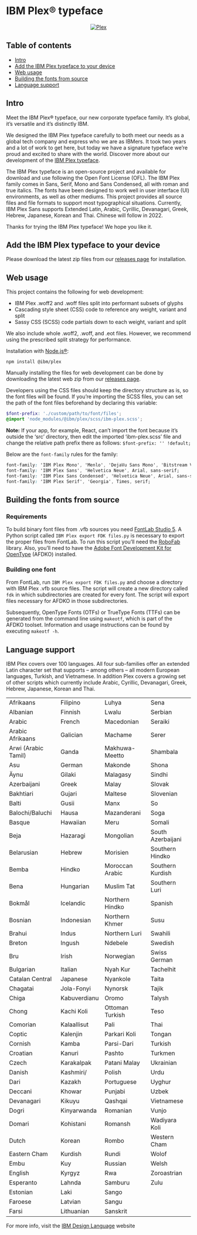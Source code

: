 # IBM Plex® typeface

<p align="center">
  <a href="https://www.ibm.com/plex/">
    <img alt="Plex" src="https://i.imgur.com/yB9xz60.jpg" />
  </a>
</p>


## Table of contents

- [Intro](#intro)
- [Add the IBM Plex typeface to your device](#add-the-ibm-plex-typeface-to-your-device)
- [Web usage](#web-usage)
- [Building the fonts from source](#building-the-fonts-from-source)
- [Language support](https://www.ibm.com/design/language/typography/typeface/#language-support)

## Intro


Meet the IBM Plex® typeface, our new corporate typeface family. It’s global, it’s versatile and it’s distinctly IBM.

We designed the IBM Plex typeface carefully to both meet our needs as a global tech company and express who we are as IBMers. It took two years and a lot of work to get here, but today we have a signature typeface we’re proud and excited to share with the world. Discover more about our development of the [IBM Plex typeface](https://www.ibm.com/plex/).

The IBM Plex typeface is an open-source project and available for download and use following the Open Font License (OFL). The IBM Plex family comes in Sans, Serif, Mono and Sans Condensed, all with roman and true italics. The fonts have been designed to work well in user interface (UI) environments, as well as other mediums. This project provides all source files and file formats to support most typographical situations. Currently, IBM Plex Sans supports Extended Latin, Arabic, Cyrillic, Devanagari, Greek, Hebrew, Japanese, Korean and Thai. Chinese will follow in 2022.

Thanks for trying the IBM Plex typeface! We hope you like it.



## Add the IBM Plex typeface to your device

Please download the latest zip files from our [releases page](https://github.com/IBM/plex/releases) for installation.

## Web usage

This project contains the following for web development:

- IBM Plex .woff2 and .woff files split into performant subsets of glyphs
- Cascading style sheet (CSS) code to reference any weight, variant and split
- Sassy CSS (SCSS) code partials down to each weight, variant and split

We also include whole .woff2, .woff, and .eot files. However, we recommend using the prescribed split strategy for performance.

Installation with [Node.js®](https://nodejs.org/en/):
```
npm install @ibm/plex
```

Manually installing the files for web development can be done by downloading the latest web zip from our [releases page](https://github.com/IBM/plex/releases).

Developers using the CSS files should keep the directory structure as is, so the font files will be found. If you’re importing the SCSS files, you can set the path of the font files beforehand by declaring this variable:

```scss
$font-prefix: './custom/path/to/font/files';
@import 'node_modules/@ibm/plex/scss/ibm-plex.scss';
```
**Note:**
If your app, for example, React, can’t import the font because it’s outside the ‘src’ directory, then edit the imported ‘ibm-plex.scss’ file and change the relative path prefix there as follows:
```$font-prefix: '' !default;```

Below are the `font-family` rules for the family:

```css
font-family: 'IBM Plex Mono', 'Menlo', 'DejaVu Sans Mono', 'Bitstream Vera Sans Mono', Courier, monospace;
font-family: 'IBM Plex Sans', 'Helvetica Neue', Arial, sans-serif;
font-family: 'IBM Plex Sans Condensed', 'Helvetica Neue', Arial, sans-serif;
font-family: 'IBM Plex Serif', 'Georgia', Times, serif;
```

## Building the fonts from source

### Requirements

To build binary font files from .vfb sources you need [FontLab Studio 5](https://www.fontlab.com). A Python script called `IBM Plex export FDK files.py` is necessary to export the proper files from FontLab. To run this script you’ll need  the [RoboFab](https://github.com/robofab-developers/robofab) library. Also, you’ll need to have the [Adobe Font Development Kit for OpenType](http://www.adobe.com/devnet/opentype/afdko.html) (AFDKO) installed.

### Building one font

From FontLab, run `IBM Plex export FDK files.py` and choose a directory with IBM Plex .vfb source files. The script will create a new directory called `fdk` in which subdirectories are created for every font. The script will export files necessary for AFDKO in those subdirectories.

Subsequently, OpenType Fonts (OTFs) or TrueType Fonts (TTFs) can be generated from the command line using `makeotf`, which is part of the AFDKO toolset. Information and usage instructions can be found by executing `makeotf -h`.

## Language support

IBM Plex covers over 100 languages. All four sub-families offer an extended Latin character set that supports – among others – all modern European languages, Turkish, and Vietnamese. In addition Plex covers a growing set of other scripts which currently include Arabic, Cyrillic, Devanagari, Greek, Hebrew, Japanese, Korean and Thai.

|||||
|--- |--- |--- |--- |
|Afrikaans|Filipino|Luhya|Sena|
|Albanian|Finnish|Lwalu|Serbian|
|Arabic|French|Macedonian|Seraiki|
|Arabic Afrikaans|Galician|Machame|Serer|
|Arwi (Arabic Tamil)|Ganda|Makhuwa-Meetto|Shambala|
|Asu|German|Makonde|Shona|
|Äynu|Gilaki|Malagasy|Sindhi|
|Azerbaijani|Greek|Malay|Slovak|
|Bakhtiari|Gujari|Maltese|Slovenian|
|Balti|Gusii|Manx|So|
|Balochi/Baluchi|Hausa|Mazanderani|Soga|
|Basque|Hawaiian|Meru|Somali|
|Beja|Hazaragi|Mongolian|South Azerbaijani|
|Belarusian|Hebrew|Morisien|Southern Hindko|
|Bemba|Hindko|Moroccan Arabic|Southern Kurdish|
|Bena|Hungarian|Muslim Tat|Southern Luri|
|Bokmål|Icelandic|Northern Hindko|Spanish|
|Bosnian|Indonesian|Northern Khmer|Susu|
|Brahui|Indus|Northern Luri|Swahili|
|Breton|Ingush|Ndebele|Swedish|
|Bru|Irish|Norwegian|Swiss German|
|Bulgarian|Italian|Nyah Kur|Tachelhit|
|Catalan Central|Japanese|Nyankole|Taita|
|Chagatai|Jola-Fonyi|Nynorsk|Tajik|
|Chiga|Kabuverdianu|Oromo|Talysh|
|Chong|Kachi Koli|Ottoman Turkish|Teso|
|Comorian|Kalaallisut|Pali|Thai|
|Coptic|Kalenjin|Parkari Koli|Tongan|
|Cornish|Kamba|Parsi-Dari|Turkish|
|Croatian|Kanuri|Pashto|Turkmen|
|Czech|Karakalpak|Patani Malay|Ukrainian|
|Danish|Kashmiri/|Polish|Urdu|
|Dari|Kazakh|Portuguese|Uyghur|
|Deccani|Khowar|Punjabi|Uzbek|
|Devanagari|Kikuyu|Qashqai|Vietnamese|
|Dogri|Kinyarwanda|Romanian|Vunjo|
|Domari|Kohistani|Romansh|Wadiyara Koli|
|Dutch|Korean|Rombo|Western Cham|
|Eastern Cham|Kurdish|Rundi|Wolof|
|Embu|Kuy|Russian|Welsh|
|English|Kyrgyz|Rwa|Zoroastrian|
|Esperanto|Lahnda|Samburu|Zulu|
|Estonian|Laki|Sango||
|Faroese|Latvian|Sangu||
|Farsi|Lithuanian|Sanskrit||

For more info, visit the [IBM Design Language](https://www.ibm.com/design/language/typography/typeface/) website
